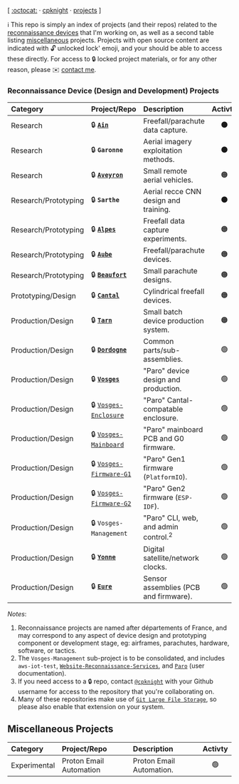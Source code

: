 <!-- --------------------------------------------------------------------------------------- -->
[ [:octocat:](https://github.com) &middot; [cpknight](https://github.com/cpknight) &middot; [projects](/) ]
<!-- --------------------------------------------------------------------------------------- -->

:information_source: This repo is simply an index of projects (and their repos) related to the [reconnaissance devices](#reconnaissance-device-design-and-development-projects) that I'm working on, as well as a second table listing [miscellaneous](#miscellaneous-projects) projects. Projects with open source content are indicated with :unlock: unlocked lock' emoji, and your should be able to access these directly. For access to :lock: locked project materials, or for any other reason, please :envelope: [contact me](mailto:chris@cpknight.io).
  
### Reconnaissance Device (Design and Development) Projects

| Category                | Project/Repo                                                                  | Description                          | Activty          |    
| :---------------------- | :-----------------------------------------------------------------------------| :----------------------------------- | :--------------: | 
| Research                | :lock: [**`Ain`**](https://github.com/cpknight/Ain)                           | Freefall/parachute data capture.     | :black_circle:   | 
| Research                | :lock: **`Garonne`**                                                          | Aerial imagery exploitation methods. | :black_circle:   |  
| Research                | :lock: [**`Aveyron`**](https://github.com/cpknight/Aveyron)                   | Small remote aerial vehicles.        | :orange_circle:  |
| Research/Prototyping    | :lock: **`Sarthe`**                                                           | Aerial recce CNN design and training.| :black_circle:   |
| Research/Prototyping    | :lock: [**`Alpes`**](https://github.com/cpknight/Alpes)                       | Freefall data capture experiments.   | :orange_circle:  |  
| Research/Prototyping    | :lock: [**`Aube`**](https://github.com/cpknight/Aube)                         | Freefall/parachute devices.          | :orange_circle:  |
| Research/Prototyping    | :lock: [**`Beaufort`**](https://github.com/cpknight/Beaufort)                 | Small parachute designs.             | :orange_circle:  |
| Prototyping/Design      | :lock: [**`Cantal`**](https://github.com/cpknight/Cantal)                     | Cylindrical freefall devices.        | :orange_circle:  |
| Production/Design       | :lock: [**`Tarn`**](https://github.com/cpknight/Tarn)                         | Small batch device production system.| :orange_circle:  |
| Production/Design       | :lock: [**`Dordogne`**](https://github.com/cpknight/Dordogne)                 | Common parts/sub-assemblies.         | :green_circle:   |
| Production/Design       | :lock: [**`Vosges`**](https://github.com/cpknight/Vosges)                     | "Paro" device design and production. | :green_circle:   |
| Production/Design       | :lock: [`Vosges-Enclosure`](https://github.com/cpknight/Vosges-Enclosure)     | "Paro" Cantal-compatable enclosure.  | :green_circle:   |
| Production/Design       | :lock: [`Vosges-Mainboard`](https://github.com/cpknight/Vosges-Mainboard)     | "Paro" mainboard PCB and G0 firmware.| :green_circle:   |
| Production/Design       | :lock: [`Vosges-Firmware-G1`](https://github.com/cpknight/Vosges-Firmware-G1) | "Paro" Gen1 firmware (`PlatformIO`). | :green_circle:   |
| Production/Design       | :lock: [`Vosges-Firmware-G2`](https://github.com/cpknight/Vosges-Firmware-G2) | "Paro" Gen2 firmware (`ESP-IDF`).    | :green_circle:   |
| Production/Design       | :lock: `Vosges-Management`                                                    | "Paro" CLI, web, and admin control.<sup>2</sup> | :green_circle: |
| Production/Design       | :lock: [**`Yonne`**](https://github.com/cpknight/Yonne)                       | Digital satellite/network clocks.    | :green_circle:   |
| Production/Design       | :lock: [**`Eure`**](https://github.com/cpknight/Eure)                         | Sensor assemblies (PCB and firmware).| :green_circle:   |

_Notes_:
1. Reconnaissance projects are named after départements of France, and may correspond to any aspect of device design and prototyping component or development stage, eg: airframes, parachutes, hardware, software, or tactics.
2. The `Vosges-Management` sub-project is to be consolidated, and includes `aws-iot-test`, [`Website-Reconnaissance-Services`](https://github.com/cpknight/Website-Reconnaissance-Services), and [`Paro`](https://github.com/cpknight/Paro) (user documentation).
3. If you need access to a :lock: repo, contact [`@cpknight`](https://github.com/cpknight) with your Github username for access to the repository that you're collaborating on.
4. Many of these repositories make use of [`Git Large File Storage`](https://git-lfs.github.com/), so please also enable that extension on your system. 

<!-- OLD INDEX:

| :arrow_right: **`PROJECT AIN`** | **Freefall/parachute data capture devices (500g)**: | [`Ain`](https://github.com/cpknight/Ain) |
| :black_small_square: `Ain-0.1`    | _Cardboard RPi freefall state machine: data capture._ | 
| :black_small_square: `Ain-0.1arp` | _Freefall state machine: Arduino RP2040 (Pico) port._ |
| :black_small_square: `Ain-0.3`    | _Cardboard RPi freefall state machine: servo chute deployment._ |
| :black_small_square: |  |  |
| :arrow_right: **`PROJECT ALPES`**  | **Freefall data capture devices (100g)**: | [`Alpes`](https://github.com/cpknight/Alpes) |
| :black_small_square: `Alpes-0.1` | _Materials and structure concept test (RPi Zero simulated payload)._ |
| :black_small_square: |  |  |
| :arrow_right: **`PROJECT AUBE`** | **Freefall/parachute aerial recce payload devices (500g)**: | [`Aube`](https://github.com/cpknight/Aube) |
| :black_small_square: `Aube-0.1` | _Static chute foil tape cardboard construction wtih digital camera payload._ |
| :black_small_square: `Aube-0.3` | _Static chute cardboard construction with RPi RF data capture payload. (Aube 0.5 Freefall State Machine forked from Ain 0.1)._ |
| :black_small_square: `Aube-0.5` | _Static chute foamcore construction with RPi sensor data capture payload. (Aube 0.5 Freefall State Machine forked from Ain 0.3)._ |
| :black_small_square: `Aube-0.7` | _Integrated chute deployment with RPi control and sensor payload._ |
| :black_small_square: |  |  |
| :arrow_right: **`PROJECT AVEYRON`** | **Flying wing autonomous aerial vehicles.**: | [`Aveyron`](https://github.com/cpknight/Aveyron) |
| :black_small_square: `Aveyron-0.1-X1a` | _Micro RPAS flight demonstrator I (Micro Flying Wing; 250g)_ |
| :black_small_square: `Aveyron-0.1-X1b` | _Micro RPAS flight demonstrator I (Micro Gliding Wing; 250g)_ |
| :black_small_square: `Aveyron-0.1-X2` | _Micro RPAS flight demonstrator I (Mini Flying Wing; 280g)_ |
| :black_small_square: `Aveyron-0.1-X3` | _RPAS flight demonstrator (Stable Mini Airfoil; 350g)_ |
| :black_small_square: `Aveyron-1.0ɑ` | _Autonomous ground-launch Flying Wing with integrated Cantal payload bay._ |
| :black_small_square: `Aveyron-1.0β` | _Autonomous ground-launch Flying Wing, initial production kit._ |
| :black_small_square: |  |  |
| :arrow_right: **`PROJECT BEAUFORT`** | **Small parachutes and deployment devices**: | [`Beaufort`](https://github.com/cpknight/Beaufort)  |
| :black_small_square: `Beaufort-02.01` | _Plastic bag parachute_ |
| :black_small_square: `Beaufort-02.02` | _Plastic and tulle parachute_ |
| :black_small_square: `Beaufort-03.01` | _Small chute deployment bag_ |
| :black_small_square: `Beaufort-03.03` | _0.75m round ripstop nylon parachute_ |
| :black_small_square: `Beaufort-03.05` | _1m cruciform ripstop nylon parachute_ |
| :black_small_square: `Beaufort-90.01` | _1m ram air parachute (3rd party design-build) tests_ |
| :black_small_square: |  |  |
| :arrow_right: **`PROJECT CANTAL`** | **Cylindrical freefall devices; integrated parachutes/payloads (250g)**: | [`Cantal`](https://github.com/cpknight/Cantal) |
| :black_small_square: `Cantal-0.1` | _Materials and structure test (Beaufort 03.03 chute, no payload)_ |
| :black_small_square: `Cantal-0.3` | _Small diameter materials and structure test (no chute, no payload)_ |
| :black_small_square: `Cantal-0.5` | _185mm diameter cylindrical payload enclosure (static chute)_ |
| :black_small_square: `Cantal-1.0` | _185mm payload enclosure and reference payload design_ |
| :black_small_square: `Cantal-1.5` | _185mm payload enclosure and reference payload design_ |
| :black_small_square: `Cantal-1.6` | _185mm payload enclosure and reference payload design_ |
| :black_small_square: |  |  |
| :arrow_right: **`PROJECT DORDOGNE`** | **Common Sub-Assemblies and Parts** to other projects. | [`Dordogne`](https://github.com/cpknight/Dordogne) |
| :arrow_right: **`PROJECT GARONNE`** | **ISRbot autonomous aerial imagery exploitation platform**: | [`Garonne`](https://github.com/cpknight/Garonne) |
| :black_small_square: `Garonne-0.1` | _ISRbot platform designs._ | |
| :black_small_square: `Garonne-0.5` | _ISRbot exploitation software demonstrator I._ | |
| :black_small_square: `Garonne-0.6` | _ISRbot exploitation software demonstrator II._ | |
| :black_small_square: `Garonne-Exp` | _Experimental algorithms and processing._ | [`PAR-Garonne-Experimental`](https://github.com/cpknight/PAR-Garonne-Experimental) |
| :black_small_square: |  |  |
| :arrow_right: **`PROJECT SARTHE`** | **Aerial Recce Convolutional Neural Networks (CNNs)**: | [`Sarthe`](https://github.com/cpknight/Sarthe) |
| :black_small_square: `Sarthe-NN04` | Recognition/detection of roads, vehicles, intersections (Oblique EO/rgb; 10cm to 1m GSD). | [`Sarthe-PAR-04`](https://github.com/cpknight/Sarthe-PAR-04) |
| :black_small_square: `Sarthe-NN05` | Recognition/detection of roads, vehicles, intersections (Vertical EO/rgb; 10cm to 1m GSD). | [`Sarthe-PAR-05`](https://github.com/cpknight/Sarthe-PAR-05) |
| :black_small_square: `Sarthe-NN06` | Recognition/detection of combatant/non-combatant items of interest (Oblique EO/rgb 10cm to 50cm GSD). | [`Sarthe-PAR-06`](https://github.com/cpknight/Sarthe-PAR-06) |
| :black_small_square: `Sarthe-NN07` | Recognition/detection of combatant/non-combatant items of interest (Vertical EO/rgb 50cm to 1m GSD). | [`Sarthe-PAR-07`](https://github.com/cpknight/Sarthe-PAR-07) |
| :black_small_square: `Sarthe-NN08` | Recognition/detection of downed aircraft from sub-optimal data (Vertical EO/rgb 50cm to 1m GSD). | [`Sarthe-PAR-08`](https://github.com/cpknight/Sarthe-PAR-08) |
| :black_small_square: `Sarthe-NN09` | Detection of active wildfires (Vertical EO/rgb 50cm to 1m GSD). | [`Sarthe-PAR-09`](https://github.com/cpknight/Sarthe-PAR-09) |
| :black_small_square: `Sarthe-NN0B` | Recognition/detection of pipelines, compressor stations, extraction sites (Vertical EO/rgb 10cm to 1m GSD). | [`Sarthe-PAR-0B`](https://github.com/cpknight/Sarthe-PAR-0B) |
| :black_small_square: `Sarthe-NN0C` | Recognition/detection of transmission lines, generating stations, substations (Vertical EO/rgb 10cm to 1m GSD). | [`Sarthe-PAR-0C`](https://github.com/cpknight/Sarthe-PAR-0C) |
| :black_small_square: `Sarthe-NN0E` | Recognition/detection for active wildfire operations (Vertical EO/rgb 10cm to 1m GSD). | [`Sarthe-PAR-0E`](https://github.com/cpknight/Sarthe-PAR-0E) |
| :black_small_square: `Sarthe-NN0F` | Recognition/detection of "built" infrastructure in wilderness locations (Oblique EO/rgb 10cm to 50cm GSD). | [`Sarthe-PAR-0F`](https://github.com/cpknight/Sarthe-PAR-0F) |
| :black_small_square: `Sarthe-NN10` | Recognition/detection of built aircraft landing sites (Vertical EO/rgb 10cm to 50cm GSD). | [`PAR-Sarthe-NN10`](https://github.com/cpknight/PAR-Sarthe-NN10) |
| :black_small_square: |  |  |
| :arrow_right: **`PROJECT TARN`** | **Small Scale Manufacturing**: Production Systems and Logistics. | [`Tarn`](https://github.com/cpknight/Tarn) |
| :arrow_right: **`PROJECT VOSGES`** | **Paro MVP Payload Devices**: | [`Vosges`](https://github.com/cpknight/Vosges) |
| :black_small_square: `Vosges-Mainboard` | Base mainboard pcb and firmware with ESP32-CAM. | [`PARO-Vosges-Mainboard`](https://github.com/cpknight/PARO-Vosges-Mainboard) |
| :black_small_square: `Vosges-Case` | Case 3D Design. | [`PARO-Vosges-Case`](https://github.com/cpknight/PARO-Vosges-Case) |
| :black_small_square: `Paro` | End-User Documentation. | [`Paro`](https://github.com/cpknight/Paro) |
| :black_small_square: |  |  |
| :arrow_right: **`PROJECT YONNE`** | **GNSS Clock Devices** | [`Yonne`](https://github.com/cpknight/Yonne) |
| :black_small_square: |  |  |

-->

## Miscellaneous Projects

| Category                | Project/Repo                                                                  | Description                          | Activty          |    
| :---------------------- | :-----------------------------------------------------------------------------| :----------------------------------- | :--------------: | 
| Experimental            | Proton Email Automation                                                       | Proton Email Automation.             | :green_circle:   |


